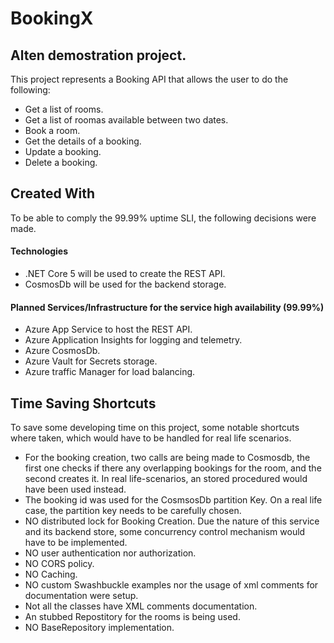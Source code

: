 # BookingX
## Alten demostration project.

This project represents a Booking API that allows the user to do the following:
* Get a list of rooms.
* Get a list of roomas available between two dates.
* Book a room.  
* Get the details of a booking.  
* Update a booking.
* Delete a booking. 

## Created With
To be able to comply the 99.99% uptime SLI, the following decisions were made.

#### Technologies
* .NET Core 5 will be used to create  the REST API.
* CosmosDb will be used for the backend storage.

#### Planned Services/Infrastructure for the service high availability (99.99%)
* Azure App Service to host the REST API.
* Azure Application Insights for logging and telemetry.
* Azure CosmosDb.
* Azure Vault for Secrets storage.
* Azure traffic Manager for load balancing.
 
## Time Saving Shortcuts
To save some developing time on this project, some notable shortcuts where taken, which would have to be handled for real life scenarios.

* For the booking creation, two calls are being made to Cosmosdb, the first one checks if there any overlapping bookings for the room, and the second creates it. In real life-scenarios, an stored procedured would have been used instead.
* The booking id was used for the CosmsosDb partition Key. On a real life case, the partition key needs to be carefully chosen.
* NO distributed lock for Booking Creation. Due the nature of this service and its backend store, some concurrency control mechanism would have to be implemented.
* NO user authentication nor authorization.
* NO CORS policy.
* NO Caching.
* NO custom Swashbuckle examples nor the usage of xml comments for documentation were setup.
* Not all the classes have XML comments documentation.
* An stubbed Repostitory for the rooms is being used.
* NO BaseRepository implementation.